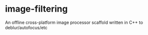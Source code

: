 # image-filtering

An offline cross-platform image processor scaffold written in C++ to deblur/autofocus/etc
